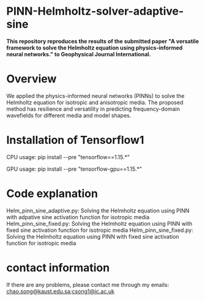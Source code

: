 # PINN-Helmholtz-solver-adaptive-sine
**This repository reproduces the results of the submitted paper "A versatile framework to solve the Helmholtz equation using physics-informed neural networks." to Geophysical Journal International.**

# Overview

We applied the physics-informed neural networks (PINNs) to solve the Helmholtz equation for isotropic and anisotropic media. The proposed method has resilience and versatility in predicting frequency-domain wavefields for different media and model shapes.


# Installation of Tensorflow1

CPU usage: pip install --pre "tensorflow==1.15.*"

GPU usage: pip install --pre "tensorflow-gpu==1.15.*"

# Code explanation

Helm_pinn_sine_adaptive.py: Solving the Helmholtz equation using PINN with adpative sine activation function for isotropic media
Helm_pinn_sine_fixed.py: Solving the Helmholtz equation using PINN with fixed sine activation function for isotropic media
Helm_pinn_sine_fixed.py: Solving the Helmholtz equation using PINN with fixed sine activation function for isotropic media

# contact information
If there are any problems, please contact me through my emails: chao.song@kaust.edu.sa;csong1@ic.ac.uk
